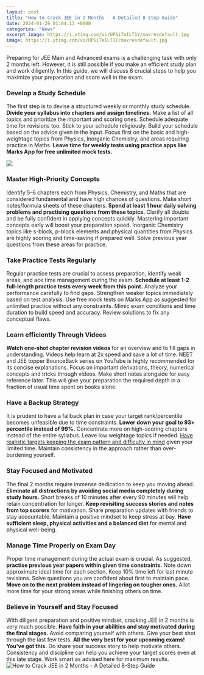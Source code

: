 ```yaml
---
layout: post
title: "How to Crack JEE in 2 Months - A Detailed 8-Step Guide"
date: 2024-01-29 01:04:13 +0000
categories: "News"
excerpt_image: https://i.ytimg.com/vi/UPGi7eILT1Y/maxresdefault.jpg
image: https://i.ytimg.com/vi/UPGi7eILT1Y/maxresdefault.jpg
---
```


Preparing for JEE Main and Advanced exams is a challenging task with only 2 months left. However, it is still possible if you make an efficient study plan and work diligently. In this guide, we will discuss 8 crucial steps to help you maximize your preparation and score well in the exam.
### Develop a Study Schedule
The first step is to devise a structured weekly or monthly study schedule. **Divide your syllabus into chapters and assign timelines.** Make a list of all topics and prioritize the important and scoring ones. Schedule adequate time for revisions too. Stick to your schedule religiously. 
Build your schedule based on the advice given in the input. Focus first on the basic and high-weightage topics from Physics, Inorganic Chemistry, and areas requiring practice in Maths. **Leave time for weekly tests using practice apps like Marks App for free unlimited mock tests.** 

![](https://1.bp.blogspot.com/-hKP1cnpxQbg/Xd5a_zuNaSI/AAAAAAAAACk/TmHZR8um20cG-FsLFwD8iYdU8E5T0jgggCLcBGAsYHQ/s1600/How%2Bto%2BCrack%2BJEE%2BMain%2B2020%2Bonly%2Bin%2B2%2BMonths%2BJEE%2BMain%2BPreparation%2BTips%2B%25282%2529.jpg)
### Master High-Priority Concepts
Identify 5-6 chapters each from Physics, Chemistry, and Maths that are considered fundamental and have high chances of questions. Make short notes/formula sheets of these chapters. **Spend at least 1 hour daily solving problems and practising questions from these topics.** Clarify all doubts and be fully confident in applying concepts quickly.
Mastering important concepts early will boost your preparation speed. Inorganic Chemistry topics like s-block, p-block elements and physical quantities from Physics are highly scoring and time-saving if prepared well. Solve previous year questions from these areas for practice.
### Take Practice Tests Regularly  
Regular practice tests are crucial to assess preparation, identify weak areas, and ace time management during the exam. **Schedule at least 1-2 full-length practice tests every week from this point.** Analyze your performance carefully to find gaps. Strengthen weaker topics immediately based on test analysis. 
Use free mock tests on Marks App as suggested for unlimited practice without any constraints. Mimic exam conditions and time duration to build speed and accuracy. Review solutions to fix any conceptual flaws.
### Learn efficiently Through Videos
**Watch one-shot chapter revision videos** for an overview and to fill gaps in understanding. Videos help learn at 2x speed and save a lot of time. NEET and JEE topper BounceBack series on YouTube is highly recommended for its concise explanations. 
Focus on important derivations, theory, numerical concepts and tricks through videos. Make short notes alongside for easy reference later. This will give your preparation the required depth in a fraction of usual time spent on books alone.
### Have a Backup Strategy  
It is prudent to have a fallback plan in case your target rank/percentile becomes unfeasible due to time constraints. **Lower down your goal to 93+ percentile instead of 99%.** 
Concentrate more on high-scoring chapters instead of the entire syllabus. Leave low weightage topics if needed. [Have realistic targets keeping the exam pattern and difficulty in mind](https://fistore.mysenprints.com/collection/albino) given your limited time. Maintain consistency in the approach rather than over-burdening yourself.
### Stay Focused and Motivated
The final 2 months require immense dedication to keep you moving ahead. **Eliminate all distractions by avoiding social media completely during study hours.** Short breaks of 10 minutes after every 90 minutes will help retain concentration for longer. 
**Keep revisiting success stories and notes from top scorers** for motivation. Share preparation updates with friends to stay accountable. Maintain a positive mindset to keep stress at bay. **Have sufficient sleep, physical activities and a balanced diet** for mental and physical well-being.
### Manage Time Properly on Exam Day
Proper time management during the actual exam is crucial. As suggested, **practise previous year papers within given time constraints.** Note down approximate ideal time for each section. 
Keep 10% time left for last minute revisions. Solve questions you are confident about first to maintain pace. **Move on to the next problem instead of lingering on tougher ones.** Allot more time for your strong areas while finishing others on time.
### Believe in Yourself and Stay Focused
With diligent preparation and positive mindset, cracking JEE in 2 months is very much possible. **Have faith in your abilities and stay motivated during the final stages.** Avoid comparing yourself with others. Give your best shot through the last few tests. 
**All the very best for your upcoming exams! You've got this.** Do share your success story to help motivate others. Consistency and discipline can help you achieve your target scores even at this late stage. Work smart as advised here for maximum results.
![How to Crack JEE in 2 Months - A Detailed 8-Step Guide](https://i.ytimg.com/vi/UPGi7eILT1Y/maxresdefault.jpg)